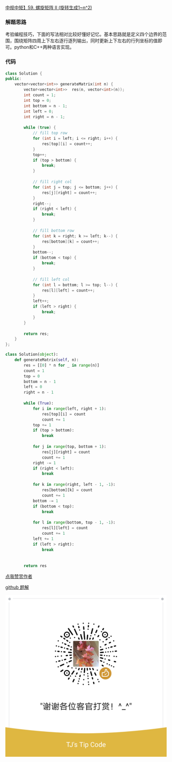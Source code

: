 [中规中矩】59. 螺旋矩阵 II (旋转生成1~n^2)](https://leetcode-cn.com/problems/spiral-matrix-ii/solution/zhong-gui-zhong-ju-xuan-zhuan-sheng-cheng-1n2-by-j/)

### 解题思路
考验编程技巧，下面的写法相对比较好懂好记忆。基本思路就是定义四个边界的范围，围绕矩阵四周上下左右逐行逐列输出，同时更新上下左右的行列坐标的值即可。python和C++两种语言实现。

### 代码

```cpp []
class Solution {
public:
    vector<vector<int>> generateMatrix(int n) {
        vector<vector<int>>  res(n, vector<int>(n));
        int count = 1;
        int top = 0;
        int bottom = n - 1;
        int left = 0;
        int right = n - 1;

        while (true) {
            // fill top row
            for (int i = left; i <= right; i++) {
                res[top][i] = count++;
            }
            top++;
            if (top > bottom) {
                break;
            }

            // fill right col
            for (int j = top; j <= bottom; j++) {
                res[j][right] = count++;
            }
            right--;
            if (right < left) {
                break;
            }

            // fill bottom row
            for (int k = right; k >= left; k--) {
                res[bottom][k] = count++;
            }
            bottom--;
            if (bottom < top) {
                break;
            }

            // fill left col
            for (int l = bottom; l >= top; l--) {
                res[l][left] = count++;
            }
            left++;
            if (left > right) {
                break;
            }
        }

        return res;
    }
};
```

```python []
class Solution(object):
    def generateMatrix(self, n):
        res = [[0] * n for _ in range(n)]
        count = 1
        top = 0
        bottom = n - 1
        left = 0
        right = n - 1

        while (True):
            for i in range(left, right + 1):
                res[top][i] = count
                count += 1
            top += 1
            if (top > bottom):
                break
            
            for j in range(top, bottom + 1):
                res[j][right] = count
                count += 1
            right -= 1
            if (right < left):
                break
            
            for k in range(right, left - 1, -1):
                res[bottom][k] = count
                count += 1
            bottom -= 1
            if (bottom < top):
                break
            
            for l in range(bottom, top - 1, -1):
                res[l][left] = count
                count += 1
            left += 1
            if (left > right):
                break
            

        return res
```        

[点我赞赏作者](https://github.com/jyj407/leetcode/blob/master/wechat%20reward%20QRCode.png)

[github 题解](https://github.com/jyj407/leetcode/blob/master/1100.md)

![Image](https://github.com/jyj407/leetcode/blob/master/wechat%20reward%20QRCode.png)
